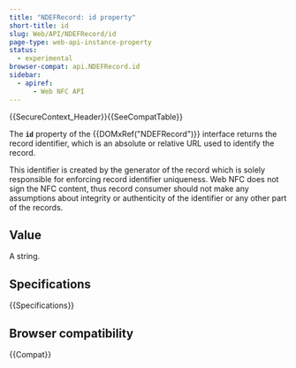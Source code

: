 ```yaml
---
title: "NDEFRecord: id property"
short-title: id
slug: Web/API/NDEFRecord/id
page-type: web-api-instance-property
status:
  - experimental
browser-compat: api.NDEFRecord.id
sidebar:
  - apiref:
      - Web NFC API
---
```


{{SecureContext_Header}}{{SeeCompatTable}}

The **`id`** property of the
{{DOMxRef("NDEFRecord")}} interface returns the record identifier, which is an
absolute or relative URL used to identify the record.

This identifier is created by the generator of the record which is solely responsible
for enforcing record identifier uniqueness. Web NFC does not sign the NFC content, thus
record consumer should not make any assumptions about integrity or authenticity of the
identifier or any other part of the records.

## Value

A string.

## Specifications

{{Specifications}}

## Browser compatibility

{{Compat}}
